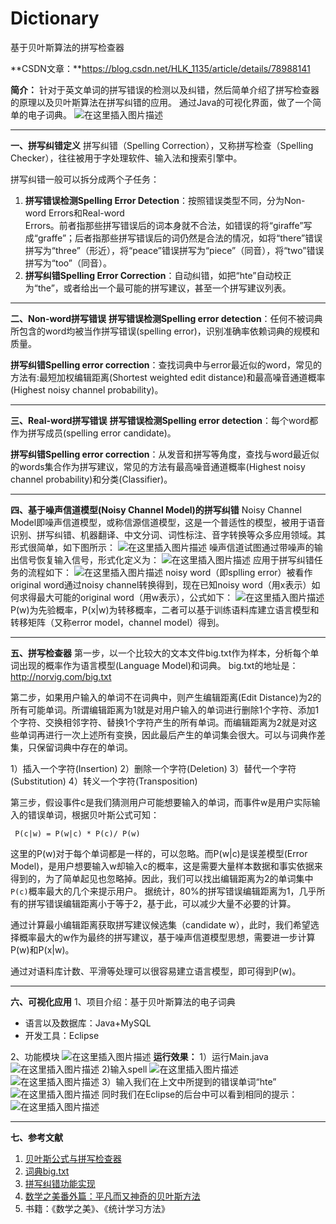 # Dictionary
基于贝叶斯算法的拼写检查器

**CSDN文章：**https://blog.csdn.net/HLK_1135/article/details/78988141

**简介：**
针对于英文单词的拼写错误的检测以及纠错，然后简单介绍了拼写检查器的原理以及贝叶斯算法在拼写纠错的应用。
通过Java的可视化界面，做了一个简单的电子词典。
![在这里插入图片描述](https://img-blog.csdnimg.cn/20190127213131226.png?x-oss-process=image/watermark,type_ZmFuZ3poZW5naGVpdGk,shadow_10,text_aHR0cHM6Ly9ibG9nLmNzZG4ubmV0L0hMS18xMTM1,size_16,color_FFFFFF,t_70)

-------------------------------------

**一、拼写纠错定义**
拼写纠错（Spelling Correction），又称拼写检查（Spelling Checker），往往被用于字处理软件、输入法和搜索引擎中。

拼写纠错一般可以拆分成两个子任务：

 1. **拼写错误检测Spelling Error Detection**：按照错误类型不同，分为Non-word Errors和Real-word   
    Errors。前者指那些拼写错误后的词本身就不合法，如错误的将“giraffe”写成“graffe”；后者指那些拼写错误后的词仍然是合法的情况，如将“there”错误拼写为“three”（形近），将“peace”错误拼写为“piece”（同音），将“two”错误拼写为“too”（同音）。
 2. **拼写纠错Spelling Error Correction**：自动纠错，如把“hte”自动校正为“the”，或者给出一个最可能的拼写建议，甚至一个拼写建议列表。

----------------------------------------
**二、Non-word拼写错误**
**拼写错误检测Spelling error detection**：任何不被词典所包含的word均被当作拼写错误(spelling error)，识别准确率依赖词典的规模和质量。

**拼写纠错Spelling error correction**：查找词典中与error最近似的word，常见的方法有:最短加权编辑距离(Shortest weighted edit distance)和最高噪音通道概率(Highest noisy channel probability)。

----------------------------------------
**三、Real-word拼写错误**
**拼写错误检测Spelling error detection**：每个word都作为拼写成员(spelling error candidate)。

**拼写纠错Spelling error correction**：从发音和拼写等角度，查找与word最近似的words集合作为拼写建议，常见的方法有最高噪音通道概率(Highest noisy channel probability)和分类(Classifier)。

----------------------------------------
**四、基于噪声信道模型(Noisy Channel Model)的拼写纠错**
Noisy Channel Model即噪声信道模型，或称信源信道模型，这是一个普适性的模型，被用于语音识别、拼写纠错、机器翻译、中文分词、词性标注、音字转换等众多应用领域。其形式很简单，如下图所示：
![在这里插入图片描述](https://img-blog.csdnimg.cn/20190127205246947.png)
噪声信道试图通过带噪声的输出信号恢复输入信号，形式化定义为：
![在这里插入图片描述](https://img-blog.csdnimg.cn/2019012720533462.png)
应用于拼写纠错任务的流程如下：
![在这里插入图片描述](https://img-blog.csdnimg.cn/2019012720540492.png?x-oss-process=image/watermark,type_ZmFuZ3poZW5naGVpdGk,shadow_10,text_aHR0cHM6Ly9ibG9nLmNzZG4ubmV0L0hMS18xMTM1,size_16,color_FFFFFF,t_70)
noisy word（即splling error）被看作original word通过noisy channel转换得到，现在已知noisy word（用x表示）如何求得最大可能的original word（用w表示），公式如下：
![在这里插入图片描述](https://img-blog.csdnimg.cn/20190127205444137.png?x-oss-process=image/watermark,type_ZmFuZ3poZW5naGVpdGk,shadow_10,text_aHR0cHM6Ly9ibG9nLmNzZG4ubmV0L0hMS18xMTM1,size_16,color_FFFFFF,t_70)
P(w)为先验概率，P(x|w)为转移概率，二者可以基于训练语料库建立语言模型和转移矩阵（又称error model，channel model）得到。

----------------------------------------
**五、拼写检查器**
第一步，以一个比较大的文本文件big.txt作为样本，分析每个单词出现的概率作为语言模型(Language Model)和词典。
big.txt的地址是：http://norvig.com/big.txt

第二步，如果用户输入的单词不在词典中，则产生编辑距离(Edit Distance)为2的所有可能单词。所谓编辑距离为1就是对用户输入的单词进行删除1个字符、添加1个字符、交换相邻字符、替换1个字符产生的所有单词。而编辑距离为2就是对这些单词再进行一次上述所有变换，因此最后产生的单词集会很大。可以与词典作差集，只保留词典中存在的单词。

 1）插入一个字符(Insertion)
  2）删除一个字符(Deletion)
  3）替代一个字符(Substitution)
  4）转义一个字符(Transposition)

第三步，假设事件c是我们猜测用户可能想要输入的单词，而事件w是用户实际输入的错误单词，根据贝叶斯公式可知：
```
 P(c|w) = P(w|c) * P(c)/ P(w)
```
这里的P(w)对于每个单词都是一样的，可以忽略。而P(w|c)是误差模型(Error Model)，是用户想要输入w却输入c的概率，这是需要大量样本数据和事实依据来得到的，为了简单起见也忽略掉。因此，我们可以找出编辑距离为2的单词集中`P(c)`概率最大的几个来提示用户。
据统计，80%的拼写错误编辑距离为1，几乎所有的拼写错误编辑距离小于等于2，基于此，可以减少大量不必要的计算。

通过计算最小编辑距离获取拼写建议候选集（candidate w），此时，我们希望选择概率最大的w作为最终的拼写建议，基于噪声信道模型思想，需要进一步计算P(w)和P(x|w)。

通过对语料库计数、平滑等处理可以很容易建立语言模型，即可得到P(w)。

--------------------- 
**六、可视化应用**
1、项目介绍：基于贝叶斯算法的电子词典

 - 语言以及数据库：Java+MySQL
 - 开发工具：Eclipse
 
2、功能模块
![在这里插入图片描述](https://img-blog.csdnimg.cn/20190127204013883.png?x-oss-process=image/watermark,type_ZmFuZ3poZW5naGVpdGk,shadow_10,text_aHR0cHM6Ly9ibG9nLmNzZG4ubmV0L0hMS18xMTM1,size_16,color_FFFFFF,t_70)
**运行效果：**
1）运行Main.java
![在这里插入图片描述](https://img-blog.csdnimg.cn/20190127211112727.png?x-oss-process=image/watermark,type_ZmFuZ3poZW5naGVpdGk,shadow_10,text_aHR0cHM6Ly9ibG9nLmNzZG4ubmV0L0hMS18xMTM1,size_16,color_FFFFFF,t_70)
2)输入spell
![在这里插入图片描述](https://img-blog.csdnimg.cn/20190127211329266.png?x-oss-process=image/watermark,type_ZmFuZ3poZW5naGVpdGk,shadow_10,text_aHR0cHM6Ly9ibG9nLmNzZG4ubmV0L0hMS18xMTM1,size_16,color_FFFFFF,t_70)
![在这里插入图片描述](https://img-blog.csdnimg.cn/20190127211414386.png?x-oss-process=image/watermark,type_ZmFuZ3poZW5naGVpdGk,shadow_10,text_aHR0cHM6Ly9ibG9nLmNzZG4ubmV0L0hMS18xMTM1,size_16,color_FFFFFF,t_70)
3）输入我们在上文中所提到的错误单词“hte”
![在这里插入图片描述](https://img-blog.csdnimg.cn/20190127211541813.png?x-oss-process=image/watermark,type_ZmFuZ3poZW5naGVpdGk,shadow_10,text_aHR0cHM6Ly9ibG9nLmNzZG4ubmV0L0hMS18xMTM1,size_16,color_FFFFFF,t_70)
同时我们在Eclipse的后台中可以看到相同的提示：
![在这里插入图片描述](https://img-blog.csdnimg.cn/20190127211648711.png)


-------------------------------------------
**七、参考文献**

 1. [贝叶斯公式与拼写检查器](https://blog.csdn.net/dc_726/article/details/7107364)
 2. [词典big.txt](http://norvig.com/big.txt)
 3. [拼写纠错功能实现](http://www.chepoo.com/spelling-correction-function-realization.html)
 4. [数学之美番外篇：平凡而又神奇的贝叶斯方法](http://mindhacks.cn/2008/09/21/the-magical-bayesian-method/)
 5. 书籍：《数学之美》、《统计学习方法》
